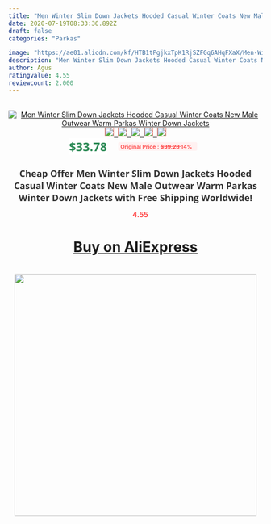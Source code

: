 ```yaml
---
title: "Men Winter Slim Down Jackets Hooded Casual Winter Coats New Male Outwear Warm Parkas Winter Down Jackets"
date: 2020-07-19T08:33:36.892Z
draft: false
categories: "Parkas"

image: "https://ae01.alicdn.com/kf/HTB1tPgjkxTpK1RjSZFGq6AHqFXaX/Men-Winter-Slim-Down-Jackets-Hooded-Casual-Winter-Coats-New-Male-Outwear-Warm-Parkas-Winter-Down.jpg"
description: "Men Winter Slim Down Jackets Hooded Casual Winter Coats New Male Outwear Warm Parkas Winter Down Jackets"
author: Agus
ratingvalue: 4.55
reviewcount: 2.000
---
```

<br>
<div style="text-align: center;">
<a href="https://s.click.aliexpress.com/e/_AqfhfX" target="_blank" rel="nofollow noopener noreferrer"><img alt="Men Winter Slim Down Jackets Hooded Casual Winter Coats New Male Outwear Warm Parkas Winter Down Jackets" class="magnifier-image" src="https://ae01.alicdn.com/kf/HTB1tPgjkxTpK1RjSZFGq6AHqFXaX/Men-Winter-Slim-Down-Jackets-Hooded-Casual-Winter-Coats-New-Male-Outwear-Warm-Parkas-Winter-Down.jpg_640x640.jpg">
<br>
<img style="border:1px solid salmon" src="https://ae01.alicdn.com/kf/HTB1tPgjkxTpK1RjSZFGq6AHqFXaX/Men-Winter-Slim-Down-Jackets-Hooded-Casual-Winter-Coats-New-Male-Outwear-Warm-Parkas-Winter-Down.jpg_120x120.jpg">&nbsp;&nbsp;<img style="border:1px solid salmon" src="https://ae01.alicdn.com/kf/HTB1G7_ZXsnrK1RkHFrdq6xCoFXam/Men-Winter-Slim-Down-Jackets-Hooded-Casual-Winter-Coats-New-Male-Outwear-Warm-Parkas-Winter-Down.jpg_120x120.jpg">&nbsp;&nbsp;<img style="border:1px solid salmon" src="https://ae01.alicdn.com/kf/HTB1r3b1XsfrK1RjSszcq6xGGFXaZ/Men-Winter-Slim-Down-Jackets-Hooded-Casual-Winter-Coats-New-Male-Outwear-Warm-Parkas-Winter-Down.jpg_120x120.jpg">&nbsp;&nbsp;<img style="border:1px solid salmon" src="https://ae01.alicdn.com/kf/HTB1qmr4XELrK1Rjy0Fjq6zYXFXac/Men-Winter-Slim-Down-Jackets-Hooded-Casual-Winter-Coats-New-Male-Outwear-Warm-Parkas-Winter-Down.jpg_120x120.jpg">&nbsp;&nbsp;<img style="border:1px solid salmon" src="https://ae01.alicdn.com/kf/HTB1wY_2Xx2rK1RkSnhJq6ykdpXaK/Men-Winter-Slim-Down-Jackets-Hooded-Casual-Winter-Coats-New-Male-Outwear-Warm-Parkas-Winter-Down.jpg_120x120.jpg"></a></div><br0>
<div style="text-align: center;"><span style="background-color: white; border: 0px; box-sizing: border-box; color: seagreen; display: inline-block; font-family: &quot;open sans&quot; , &quot;arial&quot; , &quot;helvetica&quot; , sans-serif , &quot;heiti&quot;; font-size: 24px; font-stretch: inherit; font-weight: 700; line-height: inherit; margin: 0px 10px 0px 0px; padding: 0px; vertical-align: middle;">$33.78 </span>
<span style="background: rgb(255 , 241 , 241); border-radius: 3px; border: 0px; box-sizing: border-box; color: #ff4747; display: inline-block; font-family: inherit; font-size: 12px; font-stretch: inherit; font-style: inherit; font-variant: inherit; font-weight: 600; line-height: inherit; margin: 0px; padding: 2px 5px; transform: scale(0.9); vertical-align: middle;">Original Price : <b style="text-decoration: line-through;">$39.28 </b> 14%&nbsp;&nbsp;</span></div>
<h1 style="color: #333333; display: inline-block; font-family: &quot;open sans&quot; , &quot;arial&quot; , &quot;helvetica&quot; , sans-serif , &quot;heiti&quot;; font-size: 18px; font-stretch: inherit; font-weight: 700; text-align: center;">Cheap Offer Men Winter Slim Down Jackets Hooded Casual Winter Coats New Male Outwear Warm Parkas Winter Down Jackets with Free Shipping Worldwide!</h1>
<div style="color: #ff4747; text-align: center;">
<img src="https://4.bp.blogspot.com/-M0ZcTcb-5uY/XleCXlxnR4I/AAAAAAAAAEc/OrjgMkXV1oMQFaCRZj5HQwOCBcu3w1FegCPcBGAYYCw/s1600/star.png" style="height: 15px;">&nbsp;<b>4.55</b></div>
<div class="button_cont" align="center"><a class="buynow_a" href="https://s.click.aliexpress.com/e/_AqfhfX" target="_blank" rel="nofollow noopener noreferrer"><H1>Buy on AliExpress</H1></a></div><br>
<div class="separator" style="clear: both; text-align: center;">
<img src="https://lh3.googleusercontent.com/-pTy5HemUv9M/XlePHvY0dAI/AAAAAAAAAE4/0nX5iRUoIWY8eMW9Dpxeirr157OZliDIgCLcBGAsYHQ/s1600/badge.gif" width="480">
</div>
